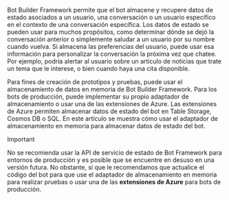 Bot Builder Framework permite que el bot almacene y recupere datos de estado asociados a un usuario, una conversación o un usuario específico en el contexto de una conversación específica. Los datos de estado se pueden usar para muchos propósitos, como determinar dónde se dejó la conversación anterior o simplemente saludar a un usuario por su nombre cuando vuelva. Si almacena las preferencias del usuario, puede usar esa información para personalizar la conversación la próxima vez que chatee. Por ejemplo, podría alertar al usuario sobre un artículo de noticias que trate un tema que le interese, o bien cuando haya una cita disponible. 

Para fines de creación de prototipos y pruebas, puede usar el almacenamiento de datos en memoria de Bot Builder Framework. Para los bots de producción, puede implementar su propio adaptador de almacenamiento o usar una de las extensiones de Azure. Las extensiones de Azure permiten almacenar datos de estado del bot en Table Storage, Cosmos DB o SQL. En este artículo se muestra cómo usar el adaptador de almacenamiento en memoria para almacenar datos de estado del bot. 

> [!IMPORTANT]
> No se recomienda usar la API de servicio de estado de Bot Framework para entornos de producción y es posible que se encuentre en desuso en una versión futura. No obstante, sí que le recomendamos que actualice el código del bot para que use el adaptador de almacenamiento en memoria para realizar pruebas o usar una de las **extensiones de Azure** para bots de producción.
